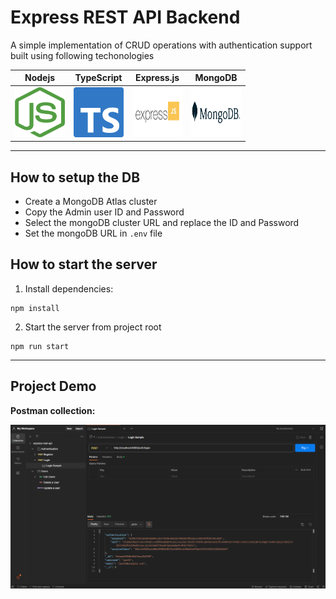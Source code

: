 # Express REST API Backend
A simple implementation of CRUD operations with authentication support built using following techonologies


| Nodejs                                                                                   | TypeScript                                                                                       | Express.js                                                                                                                                  | MongoDB                                                                                    |
|------------------------------------------------------------------------------------------|--------------------------------------------------------------------------------------------------|---------------------------------------------------------------------------------------------------------------------------------------------|--------------------------------------------------------------------------------------------|
| <img alt="Nodejs logo" height=80px width=80px src="readme_assets/tech_stack/nodejs.png"> | <img alt="Typescript logo" height=80px width=80px src="readme_assets/tech_stack/typescript.png"> | <img style='background-color: rgb(300, 300, 300);' alt="Express.js logo" height=80px width=80px src="readme_assets/tech_stack/express.png"> | <img alt="MongoDB logo" height=80px width=80px src="readme_assets/tech_stack/mongodb.png"> |

---

## How to setup the DB
- Create a MongoDB Atlas cluster
- Copy the Admin user ID and Password
- Select the mongoDB cluster URL and replace the ID and Password
- Set the mongoDB URL in `.env` file

## How to start the server
1. Install dependencies:
```shell
npm install
```

2. Start the server from project root
```shell
npm run start
```

---

## Project Demo
**Postman collection:**

<img src="./readme_assets/demo_express_rest_api.png"></img>

